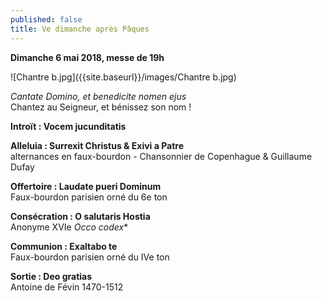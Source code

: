```yaml
---
published: false
title: Ve dimanche après Pâques
---
```

**Dimanche 6 mai 2018, messe de 19h**

![Chantre b.jpg]({{site.baseurl}}/images/Chantre b.jpg)

*Cantate Domino, et benedicite nomen ejus*  
Chantez au Seigneur, et bénissez son nom !

**Introït : Vocem jucunditatis**

**Alleluia : Surrexit Christus & Exivi a Patre**  
alternances en faux-bourdon - Chansonnier de Copenhague & Guillaume Dufay

**Offertoire : Laudate pueri Dominum**  
Faux-bourdon parisien orné du 6e ton

**Consécration : O salutaris Hostia**  
Anonyme XVIe *Occo codex**

**Communion : Exaltabo te**  
Faux-bourdon parisien orné du IVe ton

**Sortie : Deo gratias**  
Antoine de Févin 1470-1512
